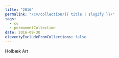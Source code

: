 ```yaml
---
title: "2016"
permalink: "/cv/collection/{{ title | slugify }}/"
tags:
  - cv
  - permanentCollection
date: 2016-09-30
eleventyExcludeFromCollections: false
---
```


Holbæk Art